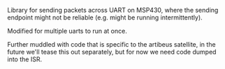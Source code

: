 Library for sending packets across UART on MSP430, where the sending endpoint
might not be reliable (e.g.  might be running intermittently).

Modified for multiple uarts to run at once.

Further muddled with code that is specific to the artibeus satellite, in the
future we'll tease this out separately, but for now we need code dumped into the
ISR.

